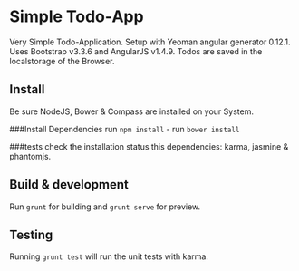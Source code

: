 # Simple Todo-App

Very Simple Todo-Application. Setup with Yeoman angular generator 0.12.1.
Uses Bootstrap v3.3.6 and AngularJS v1.4.9.
Todos are saved in the localstorage of the Browser.

## Install

Be sure NodeJS, Bower & Compass are installed on your System.

###Install Dependencies
run `npm install` - run `bower install`

###tests
check the installation status this dependencies: karma, jasmine & phantomjs.

## Build & development

Run `grunt` for building and `grunt serve` for preview.

## Testing

Running `grunt test` will run the unit tests with karma.
